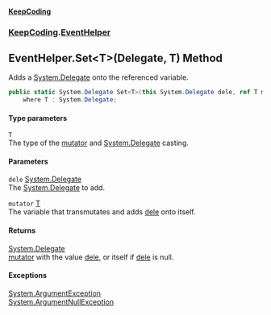 #### [KeepCoding](index.md 'index')
### [KeepCoding](KeepCoding.md 'KeepCoding').[EventHelper](EventHelper.md 'KeepCoding.EventHelper')
## EventHelper.Set&lt;T&gt;(Delegate, T) Method
Adds a [System.Delegate](https://docs.microsoft.com/en-us/dotnet/api/System.Delegate 'System.Delegate') onto the referenced variable.  
```csharp
public static System.Delegate Set<T>(this System.Delegate dele, ref T mutator)
    where T : System.Delegate;
```
#### Type parameters
<a name='KeepCoding_EventHelper_Set_T_(System_Delegate_T)_T'></a>
`T`  
The type of the [mutator](EventHelper_Set_gzJWq5LaZNo3iVcLAujwaA.md#KeepCoding_EventHelper_Set_T_(System_Delegate_T)_mutator 'KeepCoding.EventHelper.Set&lt;T&gt;(System.Delegate, T).mutator') and [System.Delegate](https://docs.microsoft.com/en-us/dotnet/api/System.Delegate 'System.Delegate') casting.
  
#### Parameters
<a name='KeepCoding_EventHelper_Set_T_(System_Delegate_T)_dele'></a>
`dele` [System.Delegate](https://docs.microsoft.com/en-us/dotnet/api/System.Delegate 'System.Delegate')  
The [System.Delegate](https://docs.microsoft.com/en-us/dotnet/api/System.Delegate 'System.Delegate') to add.
  
<a name='KeepCoding_EventHelper_Set_T_(System_Delegate_T)_mutator'></a>
`mutator` [T](EventHelper_Set_gzJWq5LaZNo3iVcLAujwaA.md#KeepCoding_EventHelper_Set_T_(System_Delegate_T)_T 'KeepCoding.EventHelper.Set&lt;T&gt;(System.Delegate, T).T')  
The variable that transmutates and adds [dele](EventHelper_Set_gzJWq5LaZNo3iVcLAujwaA.md#KeepCoding_EventHelper_Set_T_(System_Delegate_T)_dele 'KeepCoding.EventHelper.Set&lt;T&gt;(System.Delegate, T).dele') onto itself.
  
#### Returns
[System.Delegate](https://docs.microsoft.com/en-us/dotnet/api/System.Delegate 'System.Delegate')  
[mutator](EventHelper_Set_gzJWq5LaZNo3iVcLAujwaA.md#KeepCoding_EventHelper_Set_T_(System_Delegate_T)_mutator 'KeepCoding.EventHelper.Set&lt;T&gt;(System.Delegate, T).mutator') with the value [dele](EventHelper_Set_gzJWq5LaZNo3iVcLAujwaA.md#KeepCoding_EventHelper_Set_T_(System_Delegate_T)_dele 'KeepCoding.EventHelper.Set&lt;T&gt;(System.Delegate, T).dele'), or itself if [dele](EventHelper_Set_gzJWq5LaZNo3iVcLAujwaA.md#KeepCoding_EventHelper_Set_T_(System_Delegate_T)_dele 'KeepCoding.EventHelper.Set&lt;T&gt;(System.Delegate, T).dele') is null.
#### Exceptions
[System.ArgumentException](https://docs.microsoft.com/en-us/dotnet/api/System.ArgumentException 'System.ArgumentException')  
[System.ArgumentNullException](https://docs.microsoft.com/en-us/dotnet/api/System.ArgumentNullException 'System.ArgumentNullException')  
